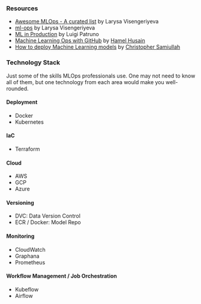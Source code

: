 
### Resources
* [Awesome MLOps - A curated list](https://github.com/visenger/awesome-mlops) by Larysa Visengeriyeva
* [ml-ops](https://ml-ops.org/) by Larysa Visengeriyeva
* [ML in Production](https://mlinproduction.com/) by Luigi Patruno
* [Machine Learning Ops with GitHub](https://mlops.githubapp.com/) by [Hamel Husain](https://hamel.dev/)
* [How to deploy Machine Learning models](https://medium.com/@christopher.samiullah/how-to-deploy-machine-learning-models-4b8b98120ffe) by [Christopher Samiullah](https://christophergs.com/)


### Technology Stack
Just some of the skills MLOps professionals use.
One may not need to know all of them, but one technology from each area would make you well-rounded.

#### Deployment
* Docker
* Kubernetes

#### IaC
* Terraform

#### Cloud
* AWS
* GCP
* Azure

#### Versioning
* DVC: Data Version Control
* ECR / Docker: Model Repo

#### Monitoring
* CloudWatch
* Graphana
* Prometheus

#### Workflow Management / Job Orchestration
* Kubeflow
* Airflow
